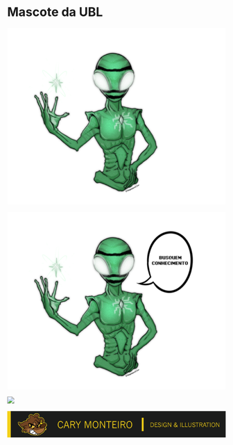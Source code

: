 # Mascote da UBL

![](https://github.com/Universidade-Livre/imagens/blob/main/mascote/mascote_ubl_1.png)


![](https://github.com/Universidade-Livre/imagens/blob/main/mascote/mascote_ubl_2.png)


![](https://github.com/Universidade-Livre/imagens/blob/main/mascote/mascote_ubl_3.png)

![](https://github.com/Universidade-Livre/imagens/blob/main/mascote/unnamed.png)
